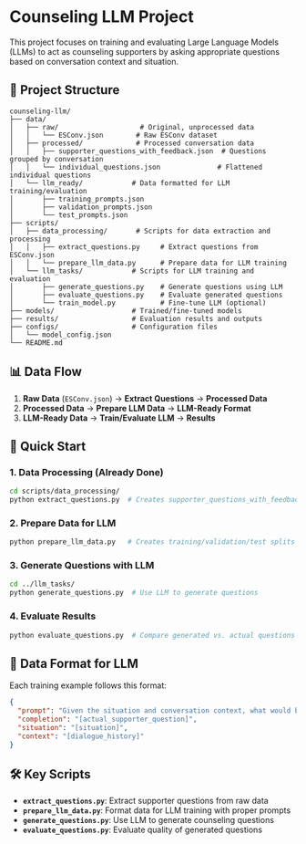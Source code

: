 # Counseling LLM Project

This project focuses on training and evaluating Large Language Models (LLMs) to act as counseling supporters by asking appropriate questions based on conversation context and situation.

## 📁 Project Structure

```
counseling-llm/
├── data/
│   ├── raw/                    # Original, unprocessed data
│   │   └── ESConv.json        # Raw ESConv dataset
│   ├── processed/             # Processed conversation data
│   │   ├── supporter_questions_with_feedback.json  # Questions grouped by conversation
│   │   └── individual_questions.json              # Flattened individual questions
│   └── llm_ready/            # Data formatted for LLM training/evaluation
│       ├── training_prompts.json
│       ├── validation_prompts.json
│       └── test_prompts.json
├── scripts/
│   ├── data_processing/       # Scripts for data extraction and processing
│   │   ├── extract_questions.py     # Extract questions from ESConv.json
│   │   └── prepare_llm_data.py      # Prepare data for LLM training
│   └── llm_tasks/            # Scripts for LLM training and evaluation
│       ├── generate_questions.py    # Generate questions using LLM
│       ├── evaluate_questions.py    # Evaluate generated questions
│       └── train_model.py           # Fine-tune LLM (optional)
├── models/                   # Trained/fine-tuned models
├── results/                  # Evaluation results and outputs
├── configs/                  # Configuration files
│   └── model_config.json
└── README.md
```

## 📊 Data Flow

1. **Raw Data** (`ESConv.json`) → **Extract Questions** → **Processed Data**
2. **Processed Data** → **Prepare LLM Data** → **LLM-Ready Format**
3. **LLM-Ready Data** → **Train/Evaluate LLM** → **Results**

## 🚀 Quick Start

### 1. Data Processing (Already Done)
```bash
cd scripts/data_processing/
python extract_questions.py  # Creates supporter_questions_with_feedback.json
```

### 2. Prepare Data for LLM
```bash
python prepare_llm_data.py   # Creates training/validation/test splits with prompts
```

### 3. Generate Questions with LLM
```bash
cd ../llm_tasks/
python generate_questions.py  # Use LLM to generate questions
```

### 4. Evaluate Results
```bash
python evaluate_questions.py  # Compare generated vs. actual questions
```

## 📝 Data Format for LLM

Each training example follows this format:
```json
{
  "prompt": "Given the situation and conversation context, what would be an appropriate counseling question to ask?\n\nSituation: [situation]\nContext: [dialogue_history]\n\nQuestion:",
  "completion": "[actual_supporter_question]",
  "situation": "[situation]",
  "context": "[dialogue_history]"
}
```

## 🛠️ Key Scripts

- **`extract_questions.py`**: Extract supporter questions from raw data
- **`prepare_llm_data.py`**: Format data for LLM training with proper prompts
- **`generate_questions.py`**: Use LLM to generate counseling questions
- **`evaluate_questions.py`**: Evaluate quality of generated questions
